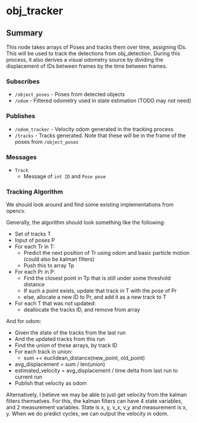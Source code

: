 # obj_tracker

## Summary

This node takes arrays of Poses and tracks them over time, assigning IDs. This will be used to track the detections from
obj_detection. During this process, it also derives a visual odometry source by dividing the displacement of IDs between
frames by the time between frames. 

### Subscribes

- `/object_poses` - Poses from detected objects
- `/odom` - Filtered odometry used in state estimation (TODO may not need)

### Publishes

- `/odom_tracker` - Velocity odom generated in the tracking process
- `/tracks` - Tracks generated. Note that these will be in the frame of the poses from `/object_poses`

### Messages

- `Track`
  - Message of `int ID` and `Pose pose`

### Tracking Algorithm

We should look around and find some existing implementations from opencv.

Generally, the algorithm should look something like the following:

- Set of tracks T
- Input of poses P
- For each Tr in T:
  - Predict the next position of Tr using odom and basic particle motion (could also be kalman filters)
  - Push this to array Tp
- For each Pr in P:
  - Find the closest point in Tp that is still under some threshold distance
  - If such a point exists, update that track in T with the pose of Pr
  - else, allocate a new ID to Pr, and add it as a new track to T
- For each T that was not updated:
  - deallocate the tracks ID, and remove from array

And for odom:
- Given the state of the tracks from the last run
- And the updated tracks from this run
- Find the union of these arrays, by track ID
- For each track in union:
  - sum += euclidean_distance(new_point, old_point)
- avg_displacement = sum / len(union)
- estimated_velocity = avg_displacement / time delta from last run to current run
- Publish that velocity as odom

Alternatively, I believe we may be able to just get velocity from the kalman filters themselves.
For this, the kalman filters can have 4 state variables, and 2 measurement variables.
State is x, y, v_x, v_y and measurement is x, y. When we do predict cycles, we can output the
velocity in odom.